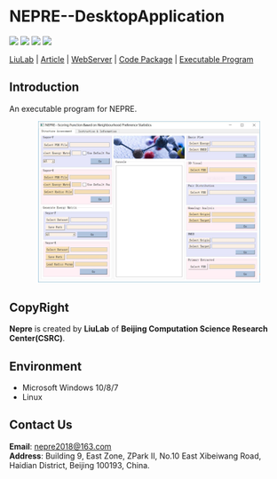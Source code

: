 # NEPRE--DesktopApplication

![](https://img.shields.io/badge/license-GNU-seagreen.svg?style=flat-square)
![](https://img.shields.io/badge/version-V2.0-blue.svg?style=flat-square)
![](https://img.shields.io/badge/language-Python-seagreen.svg?style=flat-square)
![](https://img.shields.io/badge/platform-Linux|Windows-blue.svg?style=flat-square&logo=windows)


[LiuLab]() | [Article]() | [WebServer]() | [Code Package]() | [Executable Program]()



Introduction
---------------
An executable program for NEPRE.  
<div align="center">
<img style="flex-grow:1; flex-shrink:1; border: 0px solid black;" src="./pics/UI2.JPG" width="400" />
</div>





CopyRight
-------------
**Nepre** is created by **LiuLab** of **Beijing Computation Science Research Center(CSRC)**.

Environment
-------------
* Microsoft Windows 10/8/7
* Linux

Contact Us
-------------
**Email**: nepre2018@163.com  
**Address**: Building 9, East Zone, ZPark II, No.10 East Xibeiwang Road, Haidian District, Beijing 100193, China.


